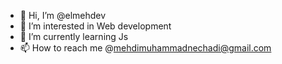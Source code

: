 - 👋 Hi, I’m @elmehdev
- 👀 I’m interested in Web development  
- 🌱 I’m currently learning Js 
- 📫 How to reach me @mehdimuhammadnechadi@gmail.com

<!---
elmehdev/elmehdev is a ✨ special ✨ repository because its `README.md` (this file) appears on your GitHub profile.
You can click the Preview link to take a look at your changes.
--->
